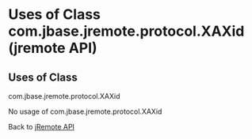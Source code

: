 # Uses of Class com.jbase.jremote.protocol.XAXid (jremote API)

<PageHeader />

## Uses of Class

com.jbase.jremote.protocol.XAXid

No usage of com.jbase.jremote.protocol.XAXid

Back to [jRemote API](./../../README.md)

<PageFooter />
